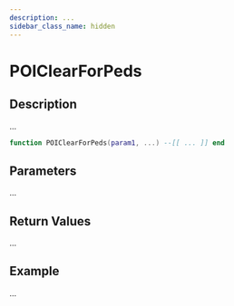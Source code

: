 ```yaml
---
description: ...
sidebar_class_name: hidden
---
```


# POIClearForPeds

## Description

...

```lua
function POIClearForPeds(param1, ...) --[[ ... ]] end
```

## Parameters

...

## Return Values

...

## Example

...

